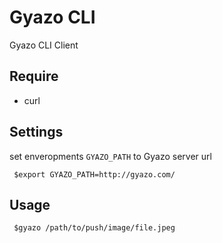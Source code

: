 Gyazo CLI
============================================================

Gyazo CLI Client

Require
------------------------------------------------------------

- curl

Settings
------------------------------------------------------------

set enveropments `GYAZO_PATH` to Gyazo server url

```shell
 $export GYAZO_PATH=http://gyazo.com/
```


Usage
------------------------------------------------------------

```shell
 $gyazo /path/to/push/image/file.jpeg
```
